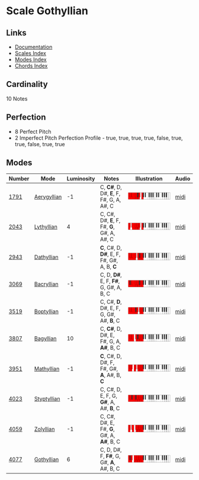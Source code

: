 # Scale Gothyllian

## Links

- [Documentation](README.md)
- [Scales Index](Scales.md)
- [Modes Index](Modes.md)
- [Chords Index](Chords.md)

## Cardinality

10 Notes

## Perfection

- 8 Perfect Pitch
- 2 Imperfect Pitch
Perfection Profile - true, true, true, true, false, true, true, false, true, true

## Modes

| Number | Mode | Luminosity | Notes | Illustration | Audio |
|--------|------|------------|-------|--------------|-------|
| [1791](https://ianring.com/musictheory/scales/1791) | [Aerygyllian](ModeAerygyllian.md) | -1 | C, **C#**, D, D#, **E**, F, F#, G, A, A#, C | ![CNaturalAerygyllian](ModeCNaturalAerygyllian.png) | [midi](https://github.com/edipermadi/music/blob/main/docs/ModeCNaturalAerygyllian.mid?raw=true) | 
| [2043](https://ianring.com/musictheory/scales/2043) | [Lythyllian](ModeLythyllian.md) | 4 | C, C#, D#, **E**, F, F#, **G**, G#, A, A#, C | ![CNaturalLythyllian](ModeCNaturalLythyllian.png) | [midi](https://github.com/edipermadi/music/blob/main/docs/ModeCNaturalLythyllian.mid?raw=true) | 
| [2943](https://ianring.com/musictheory/scales/2943) | [Dathyllian](ModeDathyllian.md) | -1 | **C**, C#, D, **D#**, E, F, F#, G#, A, B, **C** | ![CNaturalDathyllian](ModeCNaturalDathyllian.png) | [midi](https://github.com/edipermadi/music/blob/main/docs/ModeCNaturalDathyllian.mid?raw=true) | 
| [3069](https://ianring.com/musictheory/scales/3069) | [Bacryllian](ModeBacryllian.md) | -1 | C, D, **D#**, E, F, **F#**, G, G#, A, B, C | ![CNaturalBacryllian](ModeCNaturalBacryllian.png) | [midi](https://github.com/edipermadi/music/blob/main/docs/ModeCNaturalBacryllian.mid?raw=true) | 
| [3519](https://ianring.com/musictheory/scales/3519) | [Boptyllian](ModeBoptyllian.md) | -1 | C, C#, **D**, D#, E, F, G, G#, A#, **B**, C | ![CNaturalBoptyllian](ModeCNaturalBoptyllian.png) | [midi](https://github.com/edipermadi/music/blob/main/docs/ModeCNaturalBoptyllian.mid?raw=true) | 
| [3807](https://ianring.com/musictheory/scales/3807) | [Bagyllian](ModeBagyllian.md) | 10 | C, **C#**, D, D#, E, F#, G, A, **A#**, B, C | ![CNaturalBagyllian](ModeCNaturalBagyllian.png) | [midi](https://github.com/edipermadi/music/blob/main/docs/ModeCNaturalBagyllian.mid?raw=true) | 
| [3951](https://ianring.com/musictheory/scales/3951) | [Mathyllian](ModeMathyllian.md) | -1 | **C**, C#, D, D#, F, F#, G#, **A**, A#, B, **C** | ![CNaturalMathyllian](ModeCNaturalMathyllian.png) | [midi](https://github.com/edipermadi/music/blob/main/docs/ModeCNaturalMathyllian.mid?raw=true) | 
| [4023](https://ianring.com/musictheory/scales/4023) | [Styptyllian](ModeStyptyllian.md) | -1 | C, C#, D, E, F, G, **G#**, A, A#, **B**, C | ![CNaturalStyptyllian](ModeCNaturalStyptyllian.png) | [midi](https://github.com/edipermadi/music/blob/main/docs/ModeCNaturalStyptyllian.mid?raw=true) | 
| [4059](https://ianring.com/musictheory/scales/4059) | [Zolyllian](ModeZolyllian.md) | -1 | C, C#, D#, E, F#, **G**, G#, A, **A#**, B, C | ![CNaturalZolyllian](ModeCNaturalZolyllian.png) | [midi](https://github.com/edipermadi/music/blob/main/docs/ModeCNaturalZolyllian.mid?raw=true) | 
| [4077](https://ianring.com/musictheory/scales/4077) | [Gothyllian](ModeGothyllian.md) | 6 | C, D, D#, F, **F#**, G, G#, **A**, A#, B, C | ![CNaturalGothyllian](ModeCNaturalGothyllian.png) | [midi](https://github.com/edipermadi/music/blob/main/docs/ModeCNaturalGothyllian.mid?raw=true) | 
